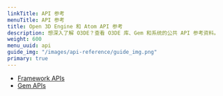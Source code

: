 ```yaml
---
linkTitle: API 参考
menuTitle: API 参考
title: Open 3D Engine 和 Atom API 参考
description: 想深入了解 O3DE？查看 O3DE 库、Gem 和系统的公共 API 参考资料。
weight: 600
menu_uuid: api
guide_img: "/images/api-reference/guide_img.png"
primary: true
---
```


* [Framework APIs](/docs/api/frameworks)
* [Gem APIs](/docs/api/gems)
